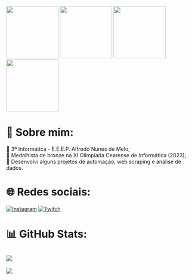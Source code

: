 <div display="flex">
<img src="https://media1.tenor.com/m/Z_Ah8rkdZ4YAAAAC/walking-code.gif" width="140"/>
<img src="https://media1.tenor.com/m/Z_Ah8rkdZ4YAAAAC/walking-code.gif" width="140"/>
<img src="https://media1.tenor.com/m/Z_Ah8rkdZ4YAAAAC/walking-code.gif" width="140"/>
<img src="https://media1.tenor.com/m/Z_Ah8rkdZ4YAAAAC/walking-code.gif" width="140"/>
</div>


# 💫 Sobre mim:
🌱 3º Informática - E.E.E.P. Alfredo Nunes de Melo;<br>
🥉 Medalhista de bronze na <a>XI Olimpíada Cearense de Informática (2023)</a>;<br>🔭 Desenvolvi alguns projetos de automação, web scraping e análise de dados.

# 🌐 Redes sociais:
[![Instagram](https://img.shields.io/badge/Instagram-%23E4405F.svg?logo=Instagram&logoColor=white)](https://instagram.com/jetrokepler) [![Twitch](https://img.shields.io/badge/Twitch-%239146FF.svg?logo=Twitch&logoColor=white)](https://twitch.tv/jetrokepler)

# 📊 GitHub Stats:
![](https://github-readme-streak-stats.herokuapp.com/?user=jetrokepler&theme=dark&hide_border=true)
---

[![](https://visitcount.itsvg.in/api?id=jetrokepler&icon=0&color=0)](https://visitcount.itsvg.in)